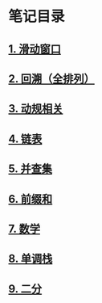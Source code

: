 # 笔记目录

## [1. 滑动窗口](%E6%BB%91%E5%8A%A8%E7%AA%97%E5%8F%A3.md)

## [2. 回溯（全排列）](%E5%9B%9E%E6%BA%AF.md)

## [3. 动规相关](%E5%8A%A8%E8%A7%84.md)

## [4. 链表](%E9%93%BE%E8%A1%A8.md)

## [5. 并查集](%E5%B9%B6%E6%9F%A5%E9%9B%86.md)

## [6. 前缀和](%E5%89%8D%E7%BC%80%E5%92%8C.md)

## [7. 数学](%E6%95%B0%E5%AD%A6.md)

## [8. 单调栈](%E5%8D%95%E8%B0%83%E6%A0%88.md)

## [9. 二分](%E4%BA%8C%E5%88%86.md)
